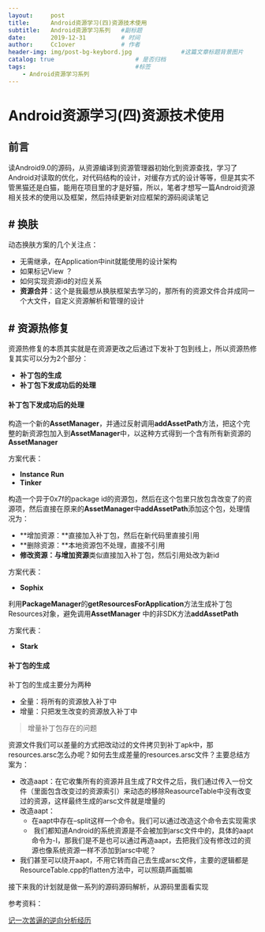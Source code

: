 ```yaml
---
layout:     post   				    
title:      Android资源学习(四)资源技术使用
subtitle:   Android资源学习系列   #副标题
date:       2019-12-31		   	# 时间
author:     Cc1over				# 作者
header-img: img/post-bg-keybord.jpg              #这篇文章标题背景图片
catalog: true 						# 是否归档
tags:								#标签
    - Android资源学习系列
---
```


# Android资源学习(四)资源技术使用

## 前言

读Android9.0的源码，从资源编译到资源管理器初始化到资源查找，学习了Android对读取的优化，对代码结构的设计，对缓存方式的设计等等，但是其实不管黑猫还是白猫，能用在项目里的才是好猫，所以，笔者才想写一篇Android资源相关技术的使用以及框架，然后持续更新对应框架的源码阅读笔记

## # 换肤

动态换肤方案的几个关注点：

* 无需继承，在Application中init就能使用的设计架构
* 如果标记View ？
* 如何实现资源id的对应关系
* **资源合并**：这个是我最想从换肤框架去学习的，那所有的资源文件合并成同一个大文件，自定义资源解析和管理的设计

## # 资源热修复

资源热修复的本质其实就是在资源更改之后通过下发补丁包到线上，所以资源热修复其实可以分为2个部分：

* **补丁包的生成**
* **补丁包下发成功后的处理**

####  补丁包下发成功后的处理

构造一个新的**AssetManager**，并通过反射调用**addAssetPath**方法，把这个完整的新资源包加入到**AssetManager**中，以这种方式得到一个含有所有新资源的**AssetManager**

方案代表：

* **Instance Run**
* **Tinker**

构造一个异于0x7f的package id的资源包，然后在这个包里只放包含改变了的资源项，然后直接在原来的**AssetManager**中**addAssetPath**添加这个包，处理情况为：

* **增加资源：**直接加入补丁包，然后在新代码里直接引用
* **删除资源：**本地资源包不处理，直接不引用
* **修改资源：**与**增加资源**类似直接加入补丁包，然后引用处改为新id

方案代表：

* **Sophix**

利用**PackageManager**的**getResourcesForApplication**方法生成补丁包Resources对象，避免调用**AssetManager** 中的非SDK方法**addAssetPath**

方案代表：

* **Stark** 

#### 补丁包的生成

补丁包的生成主要分为两种

* 全量：将所有的资源放入补丁中
* 增量：只把发生改变的资源放入补丁中

> 增量补丁包存在的问题

资源文件我们可以差量的方式把改动过的文件拷贝到补丁apk中，那resources.arsc怎么办呢？如何去生成差量的resources.arsc文件？主要总结方案为：

* 改造aapt：在它收集所有的资源并且生成了R文件之后，我们通过传入一份文件（里面包含改变过的资源索引）来动态的移除ReasourceTable中没有改变过的资源，这样最终生成的arsc文件就是增量的 
* 改造aapt：
  * 在aapt中存在–split这样一个命令。我们可以通过改造这个命令去实现需求
  *  我们都知道Android的系统资源是不会被加到arsc文件中的，具体的aapt命令为-I，那我们是不是也可以通过再造aapt，去把我们没有修改过的资源也像系统资源一样不添加到arsc中呢？ 
* 我们甚至可以绕开aapt，不用它转而自己去生成arsc文件，主要的逻辑都是ResourceTable.cpp的flatten方法中，可以照葫芦画瓢嘛 

接下来我的计划就是做一系列的源码源码解析，从源码里面看实现



参考资料：

[记一次苦逼的逆向分析经历](<http://zjutkz.net/2016/05/15/%E8%AE%B0%E4%B8%80%E6%AC%A1%E8%8B%A6%E9%80%BC%E7%9A%84%E8%B5%84%E6%BA%90%E9%80%86%E5%90%91%E5%88%86%E6%9E%90/>)